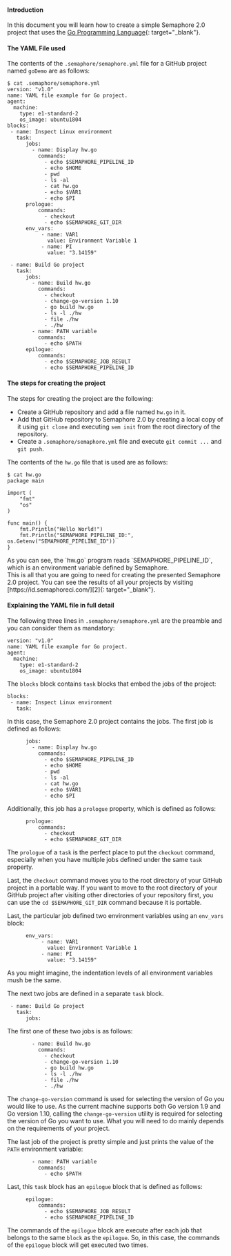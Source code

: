 #### Introduction

In this document you will learn how to create a simple Semaphore 2.0
project that uses the [Go Programming Language][1]{: target="_blank"}.

#### The YAML File used

The contents of the `.semaphore/semaphore.yml` file for a GitHub project
named `goDemo` are as follows:

    $ cat .semaphore/semaphore.yml
    version: "v1.0"
    name: YAML file example for Go project.
    agent:
      machine:
        type: e1-standard-2
        os_image: ubuntu1804
    blocks:
     - name: Inspect Linux environment
       task:
          jobs:
            - name: Display hw.go
              commands:
                - echo $SEMAPHORE_PIPELINE_ID
                - echo $HOME
                - pwd
                - ls -al
                - cat hw.go
                - echo $VAR1
                - echo $PI
          prologue:
              commands:
                - checkout
                - echo $SEMAPHORE_GIT_DIR
          env_vars:
               - name: VAR1
                 value: Environment Variable 1
               - name: PI
                 value: "3.14159"
    
     - name: Build Go project
       task:
          jobs:
            - name: Build hw.go
              commands:
                - checkout
                - change-go-version 1.10
                - go build hw.go
                - ls -l ./hw
                - file ./hw
                - ./hw
            - name: PATH variable
              commands:
                - echo $PATH
          epilogue:
              commands:
                - echo $SEMAPHORE_JOB_RESULT
                - echo $SEMAPHORE_PIPELINE_ID

#### The steps for creating the project

The steps for creating the project are the following:

* Create a GitHub repository and add a file named `hw.go` in it.
* Add that GitHub repository to Semaphore 2.0 by creating a local copy
  of it using `git clone` and executing `sem init` from the root
  directory of the repository.
* Create a `.semaphore/semaphore.yml` file and execute `git commit ...`
  and `git push`.

The contents of the `hw.go` file that is used are as follows:

    $ cat hw.go
    package main
    
    import ( 
    	"fmt"
    	"os"
    )
    
    func main() {
    	fmt.Println("Hello World!")
    	fmt.Println("SEMAPHORE_PIPELINE_ID:", os.Getenv("SEMAPHORE_PIPELINE_ID"))
    }

<div>
As you can see, the `hw.go` program reads `SEMAPHORE_PIPELINE_ID`, which
is an environment variable defined by Semaphore.
</div>

<div>
This is all that you are going to need for creating the presented
Semaphore 2.0 project. You can see the results of all your projects by
visiting [https://id.semaphoreci.com/][2]{: target="_blank"}.
</div>

#### Explaining the YAML file in full detail

The following three lines in `.semaphore/semaphore.yml` are the preamble
and you can consider them as mandatory:

    version: "v1.0"
    name: YAML file example for Go project.
    agent:
      machine:
        type: e1-standard-2
        os_image: ubuntu1804

The `blocks` block contains `task` blocks that embed the jobs of the
project:

    blocks:
     - name: Inspect Linux environment
       task:

In this case, the Semaphore 2.0 project contains the jobs. The first job
is defined as follows:

          jobs:
            - name: Display hw.go
              commands:
                - echo $SEMAPHORE_PIPELINE_ID
                - echo $HOME
                - pwd
                - ls -al
                - cat hw.go
                - echo $VAR1
                - echo $PI

Additionally, this job has a `prologue` property, which is defined as
follows:

          prologue:
              commands:
                - checkout
                - echo $SEMAPHORE_GIT_DIR

The `prologue` of a `task` is the perfect place to put the `checkout`
command, especially when you have multiple jobs defined under the same
`task` property.

Last, the `checkout` command moves you to the root directory of your
GitHub project in a portable way. If you want to move to the root
directory of your GitHub project after visiting other directories of
your repository first, you can use the `cd $SEMAPHORE_GIT_DIR` command
because it is portable.

Last, the particular job defined two environment variables using an
`env_vars` block:

          env_vars:
               - name: VAR1
                 value: Environment Variable 1
               - name: PI
                 value: "3.14159"

As you might imagine, the indentation levels of all environment
variables mush be the same.

The next two jobs are defined in a separate `task` block.

     - name: Build Go project
       task:
          jobs:

The first one of these two jobs is as follows:

            - name: Build hw.go
              commands:
                - checkout
                - change-go-version 1.10
                - go build hw.go
                - ls -l ./hw
                - file ./hw
                - ./hw

The `change-go-version` command is used for selecting the version of Go
you would like to use. As the current machine supports both Go version
1.9 and Go version 1.10, calling the `change-go-version` utility is
required for selecting the version of Go you want to use. What you will
need to do mainly depends on the requirements of your project.

The last job of the project is pretty simple and just prints the value
of the `PATH` environment variable:

            - name: PATH variable
              commands:
                - echo $PATH

Last, this `task` block has an `epilogue` block that is defined as
follows:

          epilogue:
              commands:
                - echo $SEMAPHORE_JOB_RESULT
                - echo $SEMAPHORE_PIPELINE_ID

The commands of the `epilogue` block are execute after each job that
belongs to the same `block` as the `epilogue`. So, in this case, the
commands of the `epilogue` block will get executed two times.



[1]: https://golang.org/
[2]: https://id.semaphoreci.com/
